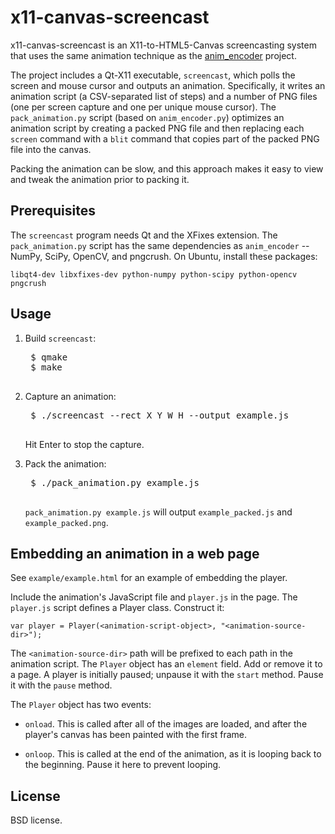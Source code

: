 x11-canvas-screencast
=====================

x11-canvas-screencast is an X11-to-HTML5-Canvas screencasting system that uses
the same animation technique as the [anim_encoder][1] project.

[1]: https://www.github.com/sublimehq/anim_encoder

The project includes a Qt-X11 executable, `screencast`, which polls the screen
and mouse cursor and outputs an animation.  Specifically, it writes an
animation script (a CSV-separated list of steps) and a number of PNG files (one
per screen capture and one per unique mouse cursor).  The `pack_animation.py`
script (based on `anim_encoder.py`) optimizes an animation script by creating
a packed PNG file and then replacing each `screen` command with a `blit`
command that copies part of the packed PNG file into the canvas.

Packing the animation can be slow, and this approach makes it easy to view and
tweak the animation prior to packing it.

Prerequisites
-------------

The `screencast` program needs Qt and the XFixes extension.  The
`pack_animation.py` script has the same dependencies as `anim_encoder` --
NumPy, SciPy, OpenCV, and pngcrush.  On Ubuntu, install these packages:

    libqt4-dev libxfixes-dev python-numpy python-scipy python-opencv pngcrush

Usage
-----

1. Build `screencast`:

    <pre>
    $ qmake
    $ make
    </pre>

2. Capture an animation:

    <pre>
    $ ./screencast --rect X Y W H --output example.js
    </pre>

   Hit Enter to stop the capture.

3. Pack the animation:

    <pre>
    $ ./pack_animation.py example.js
    </pre>

   `pack_animation.py example.js` will output `example_packed.js` and
   `example_packed.png`.

Embedding an animation in a web page
------------------------------------

See `example/example.html` for an example of embedding the player.

Include the animation's JavaScript file and `player.js` in the page.  The
`player.js` script defines a Player class.  Construct it:

    var player = Player(<animation-script-object>, "<animation-source-dir>");

The `<animation-source-dir>` path will be prefixed to each path in the
animation script.  The `Player` object has an `element` field.  Add or remove
it to a page.  A player is initially paused; unpause it with the `start`
method.  Pause it with the `pause` method.

The `Player` object has two events:

 - `onload`.  This is called after all of the images are loaded, and after
   the player's canvas has been painted with the first frame.

 - `onloop`.  This is called at the end of the animation, as it is looping back
   to the beginning.  Pause it here to prevent looping.

License
-------

BSD license.
